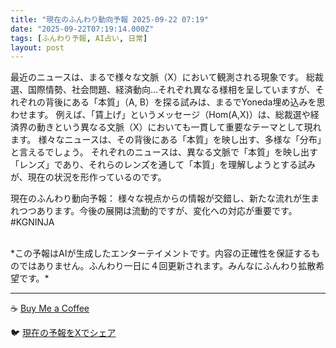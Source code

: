 ```yaml
---
title: "現在のふんわり動向予報 2025-09-22 07:19"
date: "2025-09-22T07:19:14.000Z"
tags: [ふんわり予報, AI占い, 日常]
layout: post
---
```


最近のニュースは、まるで様々な文脈（X）において観測される現象です。  総裁選、国際情勢、社会問題、経済動向…それぞれ異なる様相を呈していますが、それぞれの背後にある「本質」（A, B）を探る試みは、まるでYoneda埋め込みを思わせます。  例えば、「賃上げ」というメッセージ（Hom(A,X)）は、総裁選や経済界の動きという異なる文脈（X）においても一貫して重要なテーマとして現れます。  様々なニュースは、その背後にある「本質」を映し出す、多様な「分布」と言えるでしょう。  それぞれのニュースは、異なる文脈で「本質」を映し出す「レンズ」であり、それらのレンズを通して「本質」を理解しようとする試みが、現在の状況を形作っているのです。


現在のふんわり動向予報：
様々な視点からの情報が交錯し、新たな流れが生まれつつあります。今後の展開は流動的ですが、変化への対応が重要です。#KGNINJA

<br>
*この予報はAIが生成したエンターテイメントです。内容の正確性を保証するものではありません。ふんわり一日に４回更新されます。みんなにふんわり拡散希望です。*

---
☕️ [Buy Me a Coffee](https://www.buymeacoffee.com/kgninja)

🐦 [現在の予報をXでシェア](https://twitter.com/intent/tweet?text=%E7%8F%BE%E5%9C%A8%E3%81%AE%E3%81%B5%E3%82%93%E3%82%8F%E3%82%8A%E4%BA%88%E5%A0%B1%3A%20%E3%80%8C%E6%9C%80%E8%BF%91%E3%81%AE%E3%83%8B%E3%83%A5%E3%83%BC%E3%82%B9%E3%81%AF%E3%80%81%E3%81%BE%E3%82%8B%E3%81%A7%E6%A7%98%E3%80%85%E3%81%AA%E6%96%87%E8%84%88%EF%BC%88X%EF%BC%89%E3%81%AB%E3%81%8A%E3%81%84%E3%81%A6%E8%A6%B3%E6%B8%AC%E3%81%95%E3%82%8C%E3%82%8B%E7%8F%BE%E8%B1%A1%E3%81%A7%E3%81%99%E3%80%82%E3%80%8D%23KGNINJA%20%E7%B6%9A%E3%81%8D%E3%81%AF%E3%83%96%E3%83%AD%E3%82%B0%E3%81%A7%EF%BC%81%F0%9F%91%87&url=https%3A%2F%2Fkg-ninja.github.io%2FFunwariyoso%2F)
